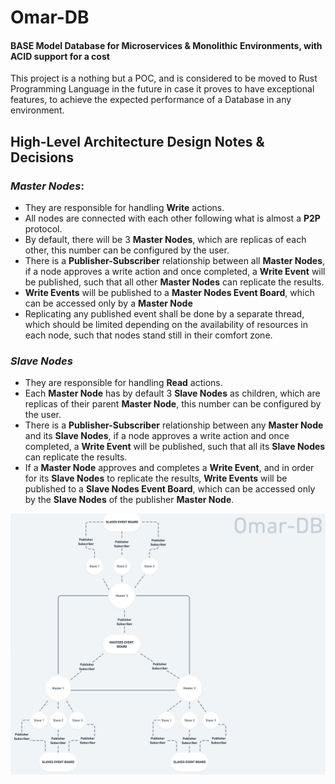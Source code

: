 # Omar-DB
#### BASE Model Database for Microservices & Monolithic Environments, with ACID support for a cost

This project is a nothing but a POC, and is considered to be moved to Rust Programming Language in the future in case it proves to have exceptional features, to achieve the expected performance of a Database in any environment.


## High-Level Architecture Design Notes & Decisions
### _Master Nodes_:
  + They are responsible for handling **Write** actions.
  + All nodes are connected with each other following what is almost a **P2P** protocol.
  + By default, there will be 3 **Master Nodes**, which are replicas of each other, this number can be configured by the user.
  + There is a **Publisher-Subscriber** relationship between all **Master Nodes**, if a node approves a write action and once completed, a **Write Event** will be published, such that all other **Master Nodes** can replicate the results.
  + **Write Events** will be published to a **Master Nodes Event Board**, which can be accessed only by a **Master Node**
  + Replicating any published event shall be done by a separate thread, which should be limited depending on the availability of resources in each node, such that nodes stand still in their comfort zone.

### _Slave Nodes_
+ They are responsible for handling **Read** actions.
+ Each **Master Node** has by default 3 **Slave Nodes** as children, which are replicas of their parent **Master Node**, this number can be configured by the user.
+ There is a **Publisher-Subscriber** relationship between any **Master Node** and its **Slave Nodes**, if a node approves a write action and once completed, a **Write Event** will be published, such that all its **Slave Nodes** can replicate the results.
+ If a **Master Node** approves and completes a **Write Event**, and in order for its **Slave Nodes** to replicate the results, **Write Events** will be published to a **Slave Nodes Event Board**, which can be accessed only by the **Slave Nodes** of the publisher **Master Node**.

![diagram](assets/diagram1.png)
